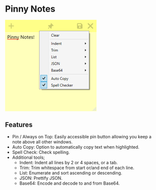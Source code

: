 # Pinny Notes
![Pinny Notes Screenshot](assets/Screenshot.png)

## Features
- Pin / Always on Top: Easily accessible pin button allowing you keep a note above all other windows.
- Auto Copy: Option to automatically copy text when highlighted.
- Spell Check: Check spelling.
- Additional tools;
  - Indent: Indent all lines by 2 or 4 spaces, or a tab.
  - Trim: Trim whitespace from start or/and end of each line.
  - List: Enumerate and sort ascending or descending.
  - JSON: Prettify JSON.
  - Base64: Encode and decode to and from Base64.